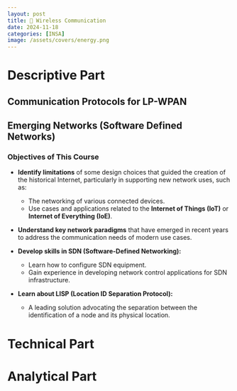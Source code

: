 ```yaml
---
layout: post
title: 📶 Wireless Communication
date: 2024-11-18
categories: [INSA]
image: /assets/covers/energy.png
---
```


# Descriptive Part

## Communication Protocols for LP-WPAN

## Emerging Networks (Software Defined Networks)

### Objectives of This Course

- **Identify limitations** of some design choices that guided the creation of the historical Internet, particularly in supporting new network uses, such as:
  - The networking of various connected devices.
  - Use cases and applications related to the **Internet of Things (IoT)** or **Internet of Everything (IoE)**.

- **Understand key network paradigms** that have emerged in recent years to address the communication needs of modern use cases.

- **Develop skills in SDN (Software-Defined Networking):**
  - Learn how to configure SDN equipment.
  - Gain experience in developing network control applications for SDN infrastructure.

- **Learn about LISP (Location ID Separation Protocol):**
  - A leading solution advocating the separation between the identification of a node and its physical location.

# Technical Part

# Analytical Part